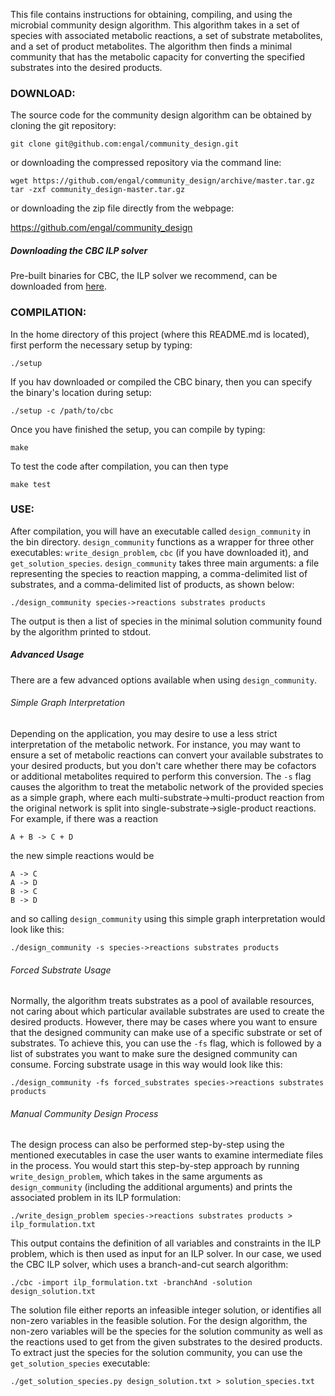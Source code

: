 This file contains instructions for obtaining, compiling, and using the microbial community design algorithm.  This algorithm takes in a set of species with associated metabolic reactions, a set of substrate metabolites, and a set of product metabolites.  The algorithm then finds a minimal community that has the metabolic capacity for converting the specified substrates into the desired products.

### DOWNLOAD:

The source code for the community design algorithm can be obtained by cloning the git repository:

`git clone git@github.com:engal/community_design.git`

or downloading the compressed repository via the command line:

```
wget https://github.com/engal/community_design/archive/master.tar.gz
tar -zxf community_design-master.tar.gz
```

or downloading the zip file directly from the webpage:

https://github.com/engal/community_design

##### Downloading the CBC ILP solver

Pre-built binaries for CBC, the ILP solver we recommend, can be downloaded from [here](http://www.coin-or.org/download/binary/Cbc).

### COMPILATION:

In the home directory of this project (where this README.md is located), first perform the necessary setup by typing:

`./setup`

If you hav downloaded or compiled the CBC binary, then you can specify the binary's location during setup:

`./setup -c /path/to/cbc`

Once you have finished the setup, you can compile by typing:

`make`

To test the code after compilation, you can then type

`make test`

### USE:

After compilation, you will have an executable called `design_community` in the bin directory.  `design_community` functions as a wrapper for three other executables: `write_design_problem`, `cbc` (if you have downloaded it), and `get_solution_species`.  `design_community` takes three main arguments: a file representing the species to reaction mapping, a comma-delimited list of substrates, and a comma-delimited list of products, as shown below:

`./design_community species->reactions substrates products`

The output is then a list of species in the minimal solution community found by the algorithm printed to stdout.

##### Advanced Usage

There are a few advanced options available when using `design_community`.

###### Simple Graph Interpretation

Depending on the application, you may desire to use a less strict interpretation of the metabolic network.  For instance, you may want to ensure a set of metabolic reactions can convert your available substrates to your desired products, but you don't care whether there may be cofactors or additional metabolites required to perform this conversion.  The `-s` flag causes the algorithm to treat the metabolic network of the provided species as a simple graph, where each multi-substrate->multi-product reaction from the original network is split into single-substrate->sigle-product reactions.  For example, if there was a reaction

`A + B -> C + D`

the new simple reactions would be

```
A -> C
A -> D
B -> C
B -> D
```

and so calling `design_community` using this simple graph interpretation would look like this:

`./design_community -s species->reactions substrates products`

###### Forced Substrate Usage

Normally, the algorithm treats substrates as a pool of available resources, not caring about which particular available substrates are used to create the desired products.  However, there may be cases where you want to ensure that the designed community can make use of a specific substrate or set of substrates.  To achieve this, you can use the `-fs` flag, which is followed by a list of substrates you want to make sure the designed community can consume.  Forcing substrate usage in this way would look like this:

`./design_community -fs forced_substrates species->reactions substrates products`

###### Manual Community Design Process

The design process can also be performed step-by-step using the mentioned executables in case the user wants to examine intermediate files in the process.  You would start this step-by-step approach by running `write_design_problem`, which takes in the same arguments as `design_community` (including the additional arguments) and prints the associated problem in its ILP formulation:

`./write_design_problem species->reactions substrates products > ilp_formulation.txt`

This output contains the definition of all variables and constraints in the ILP problem, which is then used as input for an ILP solver.  In our case, we used the CBC ILP solver, which uses a branch-and-cut search algorithm:

`./cbc -import ilp_formulation.txt -branchAnd -solution design_solution.txt`

The solution file either reports an infeasible integer solution, or identifies all non-zero variables in the feasible solution.  For the design algorithm, the non-zero variables will be the species for the solution community as well as the reactions used to get from the given substrates to the desired products.  To extract just the species for the solution community, you can use the `get_solution_species` executable:

`./get_solution_species.py design_solution.txt > solution_species.txt`